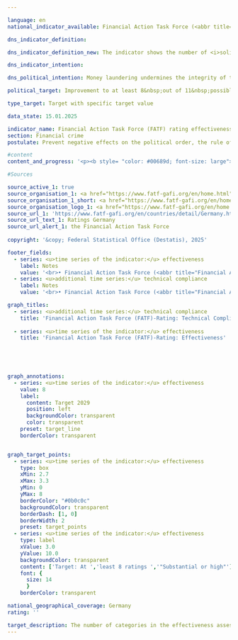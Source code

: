 ```yaml
---

language: en        
national_indicator_available: Financial Action Task Force (<abbr title="Financial Action Task Force" tabindex="0">FATF</abbr>) rating effectiveness        

dns_indicator_definition:         

dns_indicator_definition_new: The indicator shows the number of <i>solid</i> or <i>high</i> ratings in 11&nbsp;categories (Immediate Outcomes) in the Financial Action Task Force's (<abbr title="Financial Action Task Force" tabindex="0">FATF</abbr>) review of the effectiveness of national efforts to combat money laundering and terrorist financing (Rating Effectiveness).        

dns_indicator_intention:         

dns_political_intention: Money laundering undermines the integrity of the financial system, promotes organised crime and weakens trust in state institutions. Terrorist financing also jeopardises security and stability&nbsp;–&nbsp;both fundamental prerequisites for sustainable economic activity and social justice.        

political_target: Improvement to at least 8&nbsp;out of 11&nbsp;possible points by 2029        

type_target: Target with specific target value        

data_state: 15.01.2025        

indicator_name: Financial Action Task Force (FATF) rating effectiveness        
section: Financial crime        
postulate: Prevent negative effects on the political order, the rule of law, the economy and society        

#content         
content_and_progress: '<p><b style= "color: #00689d; font-size: large">16.4&nbsp;Financial Action Task Force (<abbr title="Financial Action Task Force" tabindex="0">FATF</abbr>) rating effectiveness</b><br><br>The Financial Action Task Force (<abbr title="Financial Action Task Force" tabindex="0">FATF</abbr>) is an international organisation established in 1989&nbsp;to support the fight against money laundering, terrorist financing, and the financing of the proliferation of weapons of mass destruction. It has issued a framework of standards to which more than 200&nbsp;countries worldwide have committed. The <abbr title="Financial Action Task Force" tabindex="0">FATF</abbr> standards comprise 40&nbsp;Recommendations, which form a key part of international efforts to ensure the integrity and security of the global financial system and serve as the basis for national legislation in many member states. The <abbr title="Financial Action Task Force" tabindex="0">FATF</abbr> conducts regular evaluations in member countries, during which both the technical implementation of the recommendations (Technical Compliance) and their practical effectiveness (Effectiveness) are assessed and reviewed.<br><br>The most recent evaluation of Germany as part of the <abbr title="Financial Action Task Force" tabindex="0">FATF</abbr> assessment process took place from autumn 2020&nbsp;to June 2022. The assessment procedure included an on-site visit by <abbr title="Financial Action Task Force" tabindex="0">FATF</abbr> evaluators. During this visit, interviews were conducted with stakeholders from both the public sector (such as the Federal Ministry of Finance (<abbr title="Federal Ministry of Finance" tabindex="0">BMF</abbr>), the judiciary, law enforcement authorities, the Financial Intelligence Unit (<abbr title="Financial Intelligence Unit" tabindex="0">FIU</abbr>), the Federal Financial Supervisory Authority (BaFin), and state supervisory authorities) and the private sector (including banks and financial service providers, as well as professions such as notaries, tax advisors, lawyers, and auditors). The evaluation process highlights both the complexity and the importance of cooperation in combating financial crime under the <abbr title="Financial Action Task Force" tabindex="0">FATF</abbr> review. The overall coordination of the Germany assessment was the responsibility of the <abbr title="Federal Ministry of Finance" tabindex="0">BMF</abbr> within the federal government.<br><br>The assessment of effectiveness is based on eleven intermediate objectives, known as Immediate Outcomes (<abbr title="Immediate Outcomes" tabindex="0">IOs</abbr>), which cover various aspects of combating financial crime. These are:<ul></ul><u>Cross-cutting</u><ul> <li><abbr title="Immediate Outcome" tabindex="0">IO</abbr> 1: Risk understanding and coordination</li> <li><abbr title="Immediate Outcome" tabindex="0">IO</abbr> 2: International cooperation</li> </ul> <u>Preventing misuse (Prevention)</u> <ul> <li><abbr title="Immediate Outcome" tabindex="0">IO</abbr> 3: Supervision</li> <li><abbr title="Immediate Outcome" tabindex="0">IO</abbr> 4: Preventive measures by obliged entities</li> <li><abbr title="Immediate Outcome" tabindex="0">IO</abbr> 5: Beneficial ownership</li> </ul> <u>Combating and prosecuting (Repression)</u> <ul> <li><abbr title="Immediate Outcome" tabindex="0">IO</abbr> 6: Financial intelligence and investigations</li> <li><abbr title="Immediate Outcome" tabindex="0">IO</abbr> 7: Money laundering investigations and prosecution</li> <li><abbr title="Immediate Outcome" tabindex="0">IO</abbr> 8: Confiscation of assets in money laundering cases</li> <li><abbr title="Immediate Outcome" tabindex="0">IO</abbr> 9: Terrorist financing investigations and prosecution</li> <li><abbr title="Immediate Outcome" tabindex="0">IO</abbr> 10: Financial sanctions; non-profit organisations (NPOs)</li> <li><abbr title="Immediate Outcome" tabindex="0">IO</abbr> 11: Proliferation financing</li> </ul> Each intermediate objective is rated on a scale ranging from <i>low</i> to <i>moderate</i>, <i>substantial</i>, and <i>high</i>. For the purposes of this indicator, the total number of intermediate objectives rated as <i>substantial</i> or <i>high</i> is recorded. Changes, whether positive or negative, between the categories <i>low</i> and "moderate</i> or between <i>substantial</i> and <i>high</i> for individual outcomes are therefore not reflected in this indicator in the following reporting year.<br><br>In the 2022&nbsp;evaluation of Germany, four of the eleven intermediate outcomes (<abbr title="Immediate Outcome" tabindex="0">IO</abbr> 1, <abbr title="Immediate Outcome" tabindex="0">IO</abbr> 2, <abbr title="Immediate Outcome" tabindex="0">IO</abbr> 8, and <abbr title="Immediate Outcome" tabindex="0">IO</abbr> 9) were assessed as substantial and thus considered passed. The remaining seven intermediate outcomes (<abbr title="Immediate Outcome" tabindex="0">IO</abbr> 3, <abbr title="Immediate Outcome" tabindex="0">IO</abbr> 4, <abbr title="Immediate Outcome" tabindex="0">IO</abbr> 5, <abbr title="Immediate Outcome" tabindex="0">IO</abbr> 6, <abbr title="Immediate Outcome" tabindex="0">IO</abbr> 7, <abbr title="Immediate Outcome" tabindex="0">IO</abbr> 10, and <abbr title="Immediate Outcome" tabindex="0">IO</abbr> 11) were rated moderate and are therefore considered not passed. The politically defined goal for the next Germany assessment in 2029&nbsp;is to achieve a positive rating in at least eight of the eleven intermediate outcomes.<br><br>In terms of <abbr title="Financial Action Task Force" tabindex="0">FATF</abbr>’s technical requirements (Technical Compliance), Germany was assessed as having <i>largely implemented</i> the international standards. None of the 40&nbsp;<abbr title="Financial Action Task Force" tabindex="0">FATF</abbr> Recommendations were assessed as <i>not implemented</i> during the 2022&nbsp;review. Only five recommendations were considered <i>partially implemented</i>. In response to this assessment, improvements were made, and in the 2023&nbsp;follow-up report, two of these five were upgraded to <i>largely implemented</i>. The three remaining partially implemented recommendations concern the areas of <i>Correspondent banking</i>, <i>Transparency and beneficial ownership of legal persons</i>, and <i>Statistics</i>. As of 2023, 37&nbsp;of the <abbr title="Financial Action Task Force" tabindex="0">FATF</abbr> Recommendations were classified as either <i>largely implemented</i> (20) or <i>implemented</i> (17).</p>'                

#Sources        

source_active_1: true
source_organisation_1: <a href="https://www.fatf-gafi.org/en/home.html" target="_blank" onclick="return confirm_alert('the Financial Action Task Force', 'En')">Financial Action Task Force</a>
source_organisation_1_short: <a href="https://www.fatf-gafi.org/en/home.html" target="_blank" onclick="return confirm_alert('the Financial Action Task Force', 'En')">Financial Action Task Force</a>
source_organisation_logo_1: <a href="https://www.fatf-gafi.org/en/home.html" target="_blank" onclick="return confirm_alert('the Financial Action Task Force', 'En')"><img src="https://dns-indikatoren.de/public/OrgImgEn/fatf.png" alt="Financial Action Task Force" title=" Click here to visit the homepage of the organizationFinancial Action Task Force" style="height:60px; width:148px; border:transparent"/></a>
source_url_1: 'https://www.fatf-gafi.org/en/countries/detail/Germany.html'
source_url_text_1: Ratings Germany
source_url_alert_1: the Financial Action Task Force
        
copyright: '&copy; Federal Statistical Office (Destatis), 2025'        

footer_fields:
  - series: <u>time series of the indicator:</u> effectiveness
    label: Notes
    value: '<br>• Financial Action Task Force (<abbr title="Financial Action Task Force" tabindex="0">FATF</abbr>): The most important international institution for combating and preventing money laundering, terrorist financing and proliferation financing.<br>• Effectiveness: Examination of the effectiveness of national efforts to combat money laundering and terrorist financing in 11&nbsp;categories (so-called immediate outcomes).<br>• Passed: Ratings solid or high.<br>• Not passed: Low or moderate ratings.'
  - series: <u>additional time series:</u> technical compliance
    label: Notes
    value: '<br>• Financial Action Task Force (<abbr title="Financial Action Task Force" tabindex="0">FATF</abbr>): The most important international institution for combating and preventing money laundering, terrorist financing and proliferation financing.<br>• Technical compliance: implementation of <abbr title="Financial Action Task Force" tabindex="0">FATF</abbr> standards in national law and through national requirements<br>• Passed: Largely realised or realised.<br>• Not passed: Not implemented or partially implemented.<br>• 2022&nbsp;Evaluation from the Germany audit (Mutual Evaluation Report), 2023&nbsp;Evaluation from the follow-up report (Follow-Up Report).'        

graph_titles: 
  - series: <u>additional time series:</u> technical compliance
    title: 'Financial Action Task Force (FATF)-Rating: Technical Compliance'
    
  - series: <u>time series of the indicator:</u> effectiveness
    title: 'Financial Action Task Force (FATF)-Rating: Effectiveness'
            

        


graph_annotations:
  - series: <u>time series of the indicator:</u> effectiveness
    value: 8
    label:
      content: Target 2029
      position: left
      backgroundColor: transparent
      color: transparent
    preset: target_line
    borderColor: transparent        


graph_target_points:
  - series: <u>time series of the indicator:</u> effectiveness
    type: box
    xMin: 2.7
    xMax: 3.3
    yMin: 0
    yMax: 8
    borderColor: "#0b0c0c"
    backgroundColor: transparent
    borderDash: [1, 0]
    borderWidth: 2
    preset: target_points
  - series: <u>time series of the indicator:</u> effectiveness
    type: label
    xValue: 3.0
    yValue: 10.0
    backgroundColor: transparent
    content: ['Target: At ','least 8 ratings ','"Substantial or high"']
    font: {
      size: 14
      }
    borderColor: transparent                

national_geographical_coverage: Germany        
rating: ''        

target_description: The number of categories in the effectiveness assessment of the Financial Action Task Force rated as <i>solid</i> or <i>high</i> should be increased to at least 8&nbsp;by 2029.<br><br>• An assessment of indicator 16.4&nbsp;is not possible. Too few data points.        
---
```


